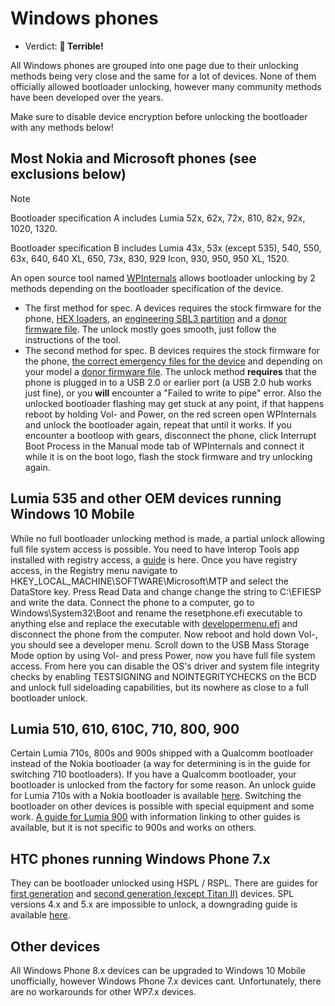 # Windows phones

- Verdict: **🍅 Terrible!**

All Windows phones are grouped into one page due to their unlocking methods being very close and the same for a lot of devices.
None of them officially allowed bootloader unlocking, however many community methods have been developed over the years.

Make sure to disable device encryption before unlocking the bootloader with any methods below!
## Most Nokia and Microsoft phones (see exclusions below)
> [!NOTE]
> Bootloader specification A includes Lumia 52x, 62x, 72x, 810, 82x, 92x, 1020, 1320.
>
> Bootloader specification B includes Lumia 43x, 53x (except 535), 540, 550, 63x, 640, 640 XL, 650, 73x, 830, 929 Icon, 930, 950, 950 XL, 1520.
> 
An open source tool named [WPInternals][wpinternals] allows bootloader unlocking by 2 methods depending on the bootloader specification of the device.
- The first method for spec. A devices requires the stock firmware for the phone, [HEX loaders][hex-loaders], an [engineering SBL3 partition][eng-sbl3] and a [donor firmware file][donor-ffu]. The unlock mostly goes smooth, just follow the instructions of the tool.
- The second method for spec. B devices requires the stock firmware for the phone, [the correct emergency files for the device][emergency-files] and depending on your model a [donor firmware file][donor-ffu]. The unlock method **requires** that the phone is plugged in to a USB 2.0 or earlier port (a USB 2.0 hub works just fine), or you **will** encounter a "Failed to write to pipe" error. Also the unlocked bootloader flashing may get stuck at any point, if that happens reboot by holding Vol- and Power, on the red screen open WPInternals and unlock the bootloader again, repeat that until it works. If you encounter a bootloop with gears, disconnect the phone, click Interrupt Boot Process in the Manual mode tab of WPInternals and connect it while it is on the boot logo, flash the stock firmware and try unlocking again.

## Lumia 535 and other OEM devices running Windows 10 Mobile 
While no full bootloader unlocking method is made, a partial unlock allowing full file system access is possible.
You need to have Interop Tools app installed with registry access, a [guide][interop-guide] is here.
Once you have registry access, in the Registry menu navigate to HKEY_LOCAL_MACHINE\SOFTWARE\Microsoft\MTP and select the DataStore key. Press Read Data and change change the string to C:\EFIESP and write the data. Connect the phone to a computer, go to Windows\System32\Boot and rename the resetphone.efi executable to anything else and replace the executable with [developermenu.efi][devmenu] and disconnect the phone from the computer.
Now reboot and hold down Vol-, you should see a developer menu. Scroll down to the USB Mass Storage Mode option by using Vol- and press Power, now you have full file system access. From here you can disable the OS's driver and system file integrity checks by enabling TESTSIGNING and NOINTEGRITYCHECKS on the BCD and unlock full sideloading capabilities, but its nowhere as close to a full bootloader unlock.

## Lumia 510, 610, 610C, 710, 800, 900
Certain Lumia 710s, 800s and 900s shipped with a Qualcomm bootloader instead of the Nokia bootloader (a way for determining is in the guide for switching 710 bootloaders). If you have a Qualcomm bootloader, your bootloader is unlocked from the factory for some reason. An unlock guide for Lumia 710s with a Nokia bootloader is available [here][lumia-wp7]. Switching the bootloader on other devices is possible with special equipment and some work. [A guide for Lumia 900][lumiawp7-blswitch] with information linking to other guides is available, but it is not specific to 900s and works on others.

## HTC phones running Windows Phone 7.x
They can be bootloader unlocked using HSPL / RSPL. There are guides for [first generation][first-gen-htc] and [second generation (except Titan II)][second-gen-htc] devices. SPL versions 4.x and 5.x are impossible to unlock, a downgrading guide is available [here][htc-downgrade-spl].

## Other devices
All Windows Phone 8.x devices can be upgraded to Windows 10 Mobile unofficially, however Windows Phone 7.x devices cant. Unfortunately, there are no workarounds for other WP7.x devices.

[wpinternals]:https://github.com/ReneLergner/WPinternals
[eng-sbl3]:https://archive.org/download/sbl-3-no-buggy-62x/SBL3_NoBuggy62x.zip
[hex-loaders]:https://4pda.to/forum/dl/post/20979092/Hex_loader.zip
[donor-ffu]:https://download.lumiadb.com/RM-1085/RM1085_1078.0053.10586.13169.12742.034EE8_retail_prod_signed.ffu
[emergency-files]:http://protobetatest.com/download/lumia-emergency-files/
[interop-guide]:https://xdaforums.com/t/interop-tools-a-versatile-registry-app-for-all-devices-now-on-github.3445271/
[devmenu]:https://archive.org/download/w10m-9821-patchedfiles/developermenu.efi
[first-gen-htc]:https://xdaforums.com/t/dft-updated-3-hspl-rspl-for-htc-wp7-first-generation.1195647/
[second-gen-htc]:https://xdaforums.com/t/dft-hspl-for-htc-wp7-second-generation.1684912/
[htc-downgrade-spl]:https://xdaforums.com/t/noob-friendly-goldcard-spl-downgrade-method-no-android-phone-and-or-custom-wires.1597837/
[lumia-wp7]:https://xdaforums.com/t/tutorial-full-unlock-lumia-710-in-windows-using-nss-pro-detailed-updated.1721355/
[lumiawp7-blswitch]:https://xdaforums.com/t/how-to-bootloader-unlock-your-lumia-900-and-flash-a-custom-rom.2204994/post-39517020
